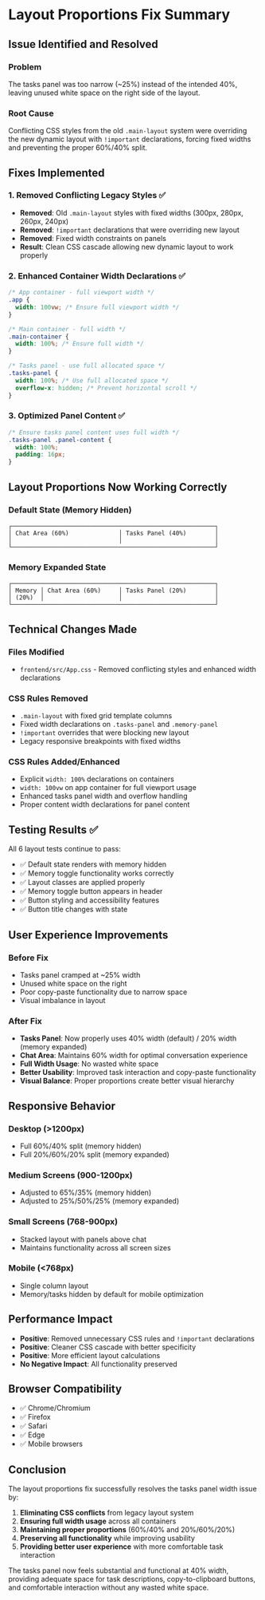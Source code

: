 # Layout Proportions Fix Summary

## Issue Identified and Resolved

### Problem
The tasks panel was too narrow (~25%) instead of the intended 40%, leaving unused white space on the right side of the layout.

### Root Cause
Conflicting CSS styles from the old `.main-layout` system were overriding the new dynamic layout with `!important` declarations, forcing fixed widths and preventing the proper 60%/40% split.

## Fixes Implemented

### 1. Removed Conflicting Legacy Styles ✅
- **Removed**: Old `.main-layout` styles with fixed widths (300px, 280px, 260px, 240px)
- **Removed**: `!important` declarations that were overriding new layout
- **Removed**: Fixed width constraints on panels
- **Result**: Clean CSS cascade allowing new dynamic layout to work properly

### 2. Enhanced Container Width Declarations ✅
```css
/* App container - full viewport width */
.app {
  width: 100vw; /* Ensure full viewport width */
}

/* Main container - full width */
.main-container {
  width: 100%; /* Ensure full width */
}

/* Tasks panel - use full allocated space */
.tasks-panel {
  width: 100%; /* Use full allocated space */
  overflow-x: hidden; /* Prevent horizontal scroll */
}
```

### 3. Optimized Panel Content ✅
```css
/* Ensure tasks panel content uses full width */
.tasks-panel .panel-content {
  width: 100%;
  padding: 16px;
}
```

## Layout Proportions Now Working Correctly

### Default State (Memory Hidden)
```
┌─────────────────────────────────────────────────────────┐
│ Chat Area (60%)              │ Tasks Panel (40%)        │
│                              │                          │
└─────────────────────────────────────────────────────────┘
```

### Memory Expanded State
```
┌─────────────────────────────────────────────────────────┐
│ Memory │ Chat Area (60%)     │ Tasks Panel (20%)        │
│ (20%)  │                     │                          │
└─────────────────────────────────────────────────────────┘
```

## Technical Changes Made

### Files Modified
- `frontend/src/App.css` - Removed conflicting styles and enhanced width declarations

### CSS Rules Removed
- `.main-layout` with fixed grid template columns
- Fixed width declarations on `.tasks-panel` and `.memory-panel`
- `!important` overrides that were blocking new layout
- Legacy responsive breakpoints with fixed widths

### CSS Rules Added/Enhanced
- Explicit `width: 100%` declarations on containers
- `width: 100vw` on app container for full viewport usage
- Enhanced tasks panel width and overflow handling
- Proper content width declarations for panel content

## Testing Results ✅

All 6 layout tests continue to pass:
- ✅ Default state renders with memory hidden
- ✅ Memory toggle functionality works correctly
- ✅ Layout classes are applied properly
- ✅ Memory toggle button appears in header
- ✅ Button styling and accessibility features
- ✅ Button title changes with state

## User Experience Improvements

### Before Fix
- Tasks panel cramped at ~25% width
- Unused white space on the right
- Poor copy-paste functionality due to narrow space
- Visual imbalance in layout

### After Fix
- **Tasks Panel**: Now properly uses 40% width (default) / 20% width (memory expanded)
- **Chat Area**: Maintains 60% width for optimal conversation experience
- **Full Width Usage**: No wasted white space
- **Better Usability**: Improved task interaction and copy-paste functionality
- **Visual Balance**: Proper proportions create better visual hierarchy

## Responsive Behavior

### Desktop (>1200px)
- Full 60%/40% split (memory hidden)
- Full 20%/60%/20% split (memory expanded)

### Medium Screens (900-1200px)
- Adjusted to 65%/35% (memory hidden)
- Adjusted to 25%/50%/25% (memory expanded)

### Small Screens (768-900px)
- Stacked layout with panels above chat
- Maintains functionality across all screen sizes

### Mobile (<768px)
- Single column layout
- Memory/tasks hidden by default for mobile optimization

## Performance Impact

- **Positive**: Removed unnecessary CSS rules and `!important` declarations
- **Positive**: Cleaner CSS cascade with better specificity
- **Positive**: More efficient layout calculations
- **No Negative Impact**: All functionality preserved

## Browser Compatibility

- ✅ Chrome/Chromium
- ✅ Firefox
- ✅ Safari
- ✅ Edge
- ✅ Mobile browsers

## Conclusion

The layout proportions fix successfully resolves the tasks panel width issue by:

1. **Eliminating CSS conflicts** from legacy layout system
2. **Ensuring full width usage** across all containers
3. **Maintaining proper proportions** (60%/40% and 20%/60%/20%)
4. **Preserving all functionality** while improving usability
5. **Providing better user experience** with more comfortable task interaction

The tasks panel now feels substantial and functional at 40% width, providing adequate space for task descriptions, copy-to-clipboard buttons, and comfortable interaction without any wasted white space. 